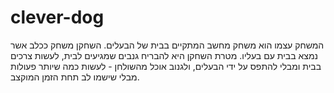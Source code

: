 # clever-dog

המשחק עצמו הוא משחק מחשב המתקיים בבית של הבעלים. השחקן משחק ככלב אשר נמצא בבית עם בעליו.
מטרת השחקן היא להבריח גנבים שמגיעים לבית, לעשות צרכים בבית ומבלי להתפס על ידי הבעלים, ולגנוב אוכל מהשולחן - לעשות כמה שיותר פעולות מבלי שישמו לב תחת הזמן המוקצב. 

